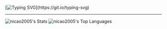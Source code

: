 [![Typing SVG](https://readme-typing-svg.herokuapp.com?font=Fira+Code&size=30&duration=1000&pause=500&color=A318F7&center=true&vCenter=true&multiline=true&width=1000&height=80&lines=Hello+World!;Meu+Nome+é+Nícolas+Leffa+Pessel.)](https://git.io/typing-svg)

---

![nicao2005's Stats](https://github-readme-stats.vercel.app/api?username=nicao2005&theme=codeSTACKr&show_icons=true&hide_border=true&count_private=true)
![nicao2005's Top Languages](https://github-readme-stats.vercel.app/api/top-langs/?username=nicao2005&theme=codeSTACKr&show_icons=true&hide_border=true&layout=compact)
